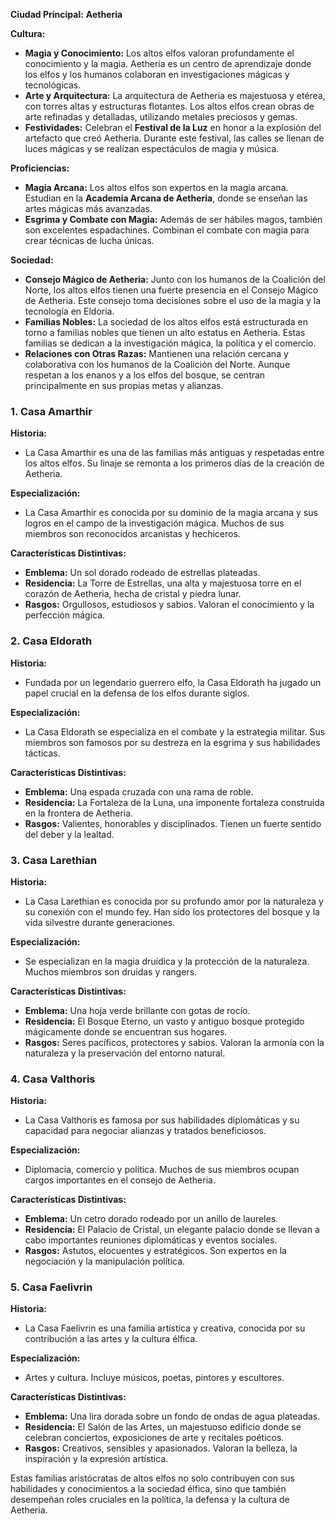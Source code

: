**Ciudad Principal:** **Aetheria**

**Cultura:**

- **Magia y Conocimiento:** Los altos elfos valoran profundamente el conocimiento y la magia. Aetheria es un centro de aprendizaje donde los elfos y los humanos colaboran en investigaciones mágicas y tecnológicas.
- **Arte y Arquitectura:** La arquitectura de Aetheria es majestuosa y etérea, con torres altas y estructuras flotantes. Los altos elfos crean obras de arte refinadas y detalladas, utilizando metales preciosos y gemas.
- **Festividades:** Celebran el **Festival de la Luz** en honor a la explosión del artefacto que creó Aetheria. Durante este festival, las calles se llenan de luces mágicas y se realizan espectáculos de magia y música.

**Proficiencias:**

- **Magia Arcana:** Los altos elfos son expertos en la magia arcana. Estudian en la **Academia Arcana de Aetheria**, donde se enseñan las artes mágicas más avanzadas.
- **Esgrima y Combate con Magia:** Además de ser hábiles magos, también son excelentes espadachines. Combinan el combate con magia para crear técnicas de lucha únicas.

**Sociedad:**

- **Consejo Mágico de Aetheria:** Junto con los humanos de la Coalición del Norte, los altos elfos tienen una fuerte presencia en el Consejo Mágico de Aetheria. Este consejo toma decisiones sobre el uso de la magia y la tecnología en Eldoria.
- **Familias Nobles:** La sociedad de los altos elfos está estructurada en torno a familias nobles que tienen un alto estatus en Aetheria. Estas familias se dedican a la investigación mágica, la política y el comercio.
- **Relaciones con Otras Razas:** Mantienen una relación cercana y colaborativa con los humanos de la Coalición del Norte. Aunque respetan a los enanos y a los elfos del bosque, se centran principalmente en sus propias metas y alianzas.

### 1. **Casa Amarthir**

**Historia:**

- La Casa Amarthir es una de las familias más antiguas y respetadas entre los altos elfos. Su linaje se remonta a los primeros días de la creación de Aetheria.

**Especialización:**

- La Casa Amarthir es conocida por su dominio de la magia arcana y sus logros en el campo de la investigación mágica. Muchos de sus miembros son reconocidos arcanistas y hechiceros.

**Características Distintivas:**

- **Emblema:** Un sol dorado rodeado de estrellas plateadas.
- **Residencia:** La Torre de Estrellas, una alta y majestuosa torre en el corazón de Aetheria, hecha de cristal y piedra lunar.
- **Rasgos:** Orgullosos, estudiosos y sabios. Valoran el conocimiento y la perfección mágica.

### 2. **Casa Eldorath**

**Historia:**

- Fundada por un legendario guerrero elfo, la Casa Eldorath ha jugado un papel crucial en la defensa de los elfos durante siglos.

**Especialización:**

- La Casa Eldorath se especializa en el combate y la estrategia militar. Sus miembros son famosos por su destreza en la esgrima y sus habilidades tácticas.

**Características Distintivas:**

- **Emblema:** Una espada cruzada con una rama de roble.
- **Residencia:** La Fortaleza de la Luna, una imponente fortaleza construida en la frontera de Aetheria.
- **Rasgos:** Valientes, honorables y disciplinados. Tienen un fuerte sentido del deber y la lealtad.

### 3. **Casa Larethian**

**Historia:**

- La Casa Larethian es conocida por su profundo amor por la naturaleza y su conexión con el mundo fey. Han sido los protectores del bosque y la vida silvestre durante generaciones.

**Especialización:**

- Se especializan en la magia druídica y la protección de la naturaleza. Muchos miembros son druidas y rangers.

**Características Distintivas:**

- **Emblema:** Una hoja verde brillante con gotas de rocío.
- **Residencia:** El Bosque Eterno, un vasto y antiguo bosque protegido mágicamente donde se encuentran sus hogares.
- **Rasgos:** Seres pacíficos, protectores y sabios. Valoran la armonía con la naturaleza y la preservación del entorno natural.

### 4. **Casa Valthoris**

**Historia:**

- La Casa Valthoris es famosa por sus habilidades diplomáticas y su capacidad para negociar alianzas y tratados beneficiosos.

**Especialización:**

- Diplomacia, comercio y política. Muchos de sus miembros ocupan cargos importantes en el consejo de Aetheria.

**Características Distintivas:**

- **Emblema:** Un cetro dorado rodeado por un anillo de laureles.
- **Residencia:** El Palacio de Cristal, un elegante palacio donde se llevan a cabo importantes reuniones diplomáticas y eventos sociales.
- **Rasgos:** Astutos, elocuentes y estratégicos. Son expertos en la negociación y la manipulación política.

### 5. **Casa Faelivrin**

**Historia:**

- La Casa Faelivrin es una familia artística y creativa, conocida por su contribución a las artes y la cultura élfica.

**Especialización:**

- Artes y cultura. Incluye músicos, poetas, pintores y escultores.

**Características Distintivas:**

- **Emblema:** Una lira dorada sobre un fondo de ondas de agua plateadas.
- **Residencia:** El Salón de las Artes, un majestuoso edificio donde se celebran conciertos, exposiciones de arte y recitales poéticos.
- **Rasgos:** Creativos, sensibles y apasionados. Valoran la belleza, la inspiración y la expresión artística.

Estas familias aristócratas de altos elfos no solo contribuyen con sus habilidades y conocimientos a la sociedad élfica, sino que también desempeñan roles cruciales en la política, la defensa y la cultura de Aetheria.